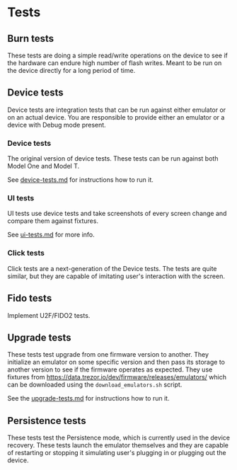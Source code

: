 # Tests

## Burn tests

These tests are doing a simple read/write operations on the device to see if the hardware can endure high number of flash writes. Meant to be run on the device directly for a long period of time.

## Device tests

Device tests are integration tests that can be run against either emulator or on an actual device.
You are responsible to provide either an emulator or a device with Debug mode present.

### Device tests

The original version of device tests. These tests can be run against both Model One and Model T.

See [device-tests.md](device-tests.md) for instructions how to run it.

### UI tests

UI tests use device tests and take screenshots of every screen change and compare them against fixtures.

See [ui-tests.md](ui-tests.md) for more info.

### Click tests

Click tests are a next-generation of the Device tests. The tests are quite similar, but they are capable of imitating user's interaction with the screen.

## Fido tests

Implement U2F/FIDO2 tests.

## Upgrade tests

These tests test upgrade from one firmware version to another. They initialize an emulator on some specific version and then pass its storage to another version to see if the firmware operates as expected. They use fixtures from https://data.trezor.io/dev/firmware/releases/emulators/ which can be downloaded using the `download_emulators.sh` script.

See the [upgrade-tests.md](upgrade-tests.md) for instructions how to run it.

## Persistence tests

These tests test the Persistence mode, which is currently used in the device recovery. These tests launch the emulator themselves and they are capable of restarting or stopping it simulating user's plugging in or plugging out the device.
